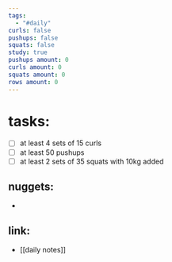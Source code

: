 ```yaml
---
tags:
  - "#daily"
curls: false
pushups: false
squats: false
study: true
pushups amount: 0
curls amount: 0
squats amount: 0
rows amount: 0
---
```

# tasks:
- [ ] at least 4 sets of 15 curls 
- [ ] at least 50 pushups
- [ ] at least 2 sets of 35 squats with 10kg added
## nuggets:
- 
## link: 
- [[daily notes]] 